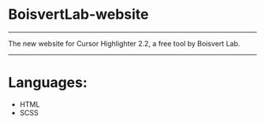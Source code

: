 # BoisvertLab-website
_____
The new website for Cursor Highlighter 2.2, a free tool by Boisvert Lab.
_____
# Languages:
* HTML
* SCSS
